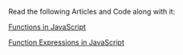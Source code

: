 Read the following Articles and Code along with it:

[Functions in JavaScript](https://javascript.info/function-basics)

[Function Expressions in JavaScript](https://javascript.info/function-expressions)